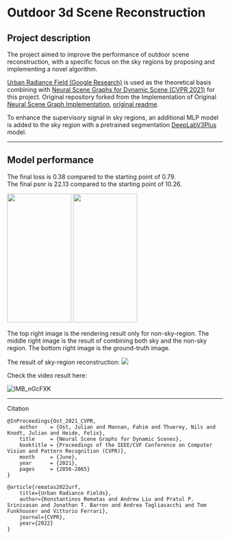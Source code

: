 # Outdoor 3d Scene Reconstruction
## Project description
The project aimed to improve the performance of outdoor scene reconstruction, with a specific focus on the sky regions by proposing and implementing a novel algorithm.


[Urban Radiance Field (Google Research)](https://urban-radiance-fields.github.io/) is used as the theoretical basis combining with [Neural Scene Graphs for Dynamic Scene (CVPR 2021)](https://light.princeton.edu/publication/neural-scene-graphs/) for this project. Original repository forked from the Implementation of Original [Neural Scene Graph Implementation](https://github.com/princeton-computational-imaging/neural-scene-graphs), [original readme]([./nerf_license/README.md](https://github.com/princeton-computational-imaging/neural-scene-graphs/blob/main/README.md)).

To enhance the supervisory signal in sky regions, an additional MLP model is added to the sky region with a pretrained segmentation [DeepLabV3Plus](https://github.com/VainF/DeepLabV3Plus-Pytorch) model.

---

## Model performance
The final loss is 0.38 compared to the starting point of 0.79.<br />
The final psnr is 22.13 compared to the starting point of 10.26.

<p float="left">
  <img src="https://github.com/leahlyu22/neural-scene-graphs/blob/main/performance/model_performance_tf.png?raw=true" width="150" height="300" />
  <img src="https://github.com/leahlyu22/neural-scene-graphs/blob/main/performance/model_performance.png?raw=true" width="150" height="300" /> 
</p>

The top right image is the rendering result only for non-sky-region. The middle right image is the result of combining both sky and the non-sky region. The bottom right image is the ground-truth image.

The result of sky-region reconstruction:
 <img src="https://github.com/leahlyu22/neural-scene-graphs/blob/main/performance/rendering_result_sky.png?raw=true">


Check the video result here:

![IMB_nGcFXK](https://user-images.githubusercontent.com/91255799/234092699-8b9766b3-505c-4739-9e93-e116de734bae.gif)

---

Citation
```
@InProceedings{Ost_2021_CVPR,
    author    = {Ost, Julian and Mannan, Fahim and Thuerey, Nils and Knodt, Julian and Heide, Felix},
    title     = {Neural Scene Graphs for Dynamic Scenes},
    booktitle = {Proceedings of the IEEE/CVF Conference on Computer Vision and Pattern Recognition (CVPR)},
    month     = {June},
    year      = {2021},
    pages     = {2856-2865}
}

@article{rematas2022urf,
    title={Urban Radiance Fields},
    author={Konstantinos Rematas and Andrew Liu and Pratul P. Srinivasan and Jonathan T. Barron and Andrea Tagliasacchi and Tom Funkhouser and Vittorio Ferrari},
    journal={CVPR},
    year={2022}
}
```

